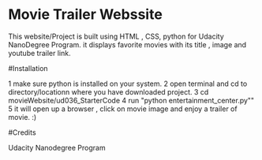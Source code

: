# Movie Trailer Webssite

This website/Project  is built using HTML , CSS, python for Udacity NanoDegree Program. it displays favorite movies with its title , image and youtube trailer link.

#Installation

1 make sure python is installed on your system.
2 open terminal and cd to directory/locationn where you have downloaded project.
3 cd movieWebsite/ud036_StarterCode
4 run "python entertainment_center.py""
5 it will open up a browser , click on movie image and enjoy a trailer of movie. :)

#Credits

 Udacity Nanodegree Program


